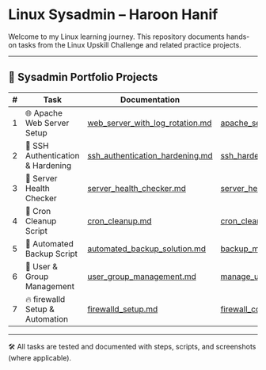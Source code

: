 # Linux Sysadmin – Haroon Hanif

Welcome to my Linux learning journey. This repository documents hands-on tasks from the Linux Upskill Challenge and related practice projects.

---

## 📂 Sysadmin Portfolio Projects

| # | Task | Documentation | Script | Screenshot |
|---|------|---------------|--------|------------|
| 1 | 🌐 Apache Web Server Setup | [web_server_with_log_rotation.md](docs/web_server_with_log_rotation.md) | [apache_setup_with_log_rotation.sh](scripts/apache_setup_with_log_rotation.sh) | [Apache-server-page.png](screenshots/Apache-server-page.png), [Apache-server-page-2.png](screenshots/Apache-server-page-2.png) |
| 2 | 🔐 SSH Authentication & Hardening | [ssh_authentication_hardening.md](docs/ssh_authentication_hardening.md) | [ssh_hardening.sh](scripts/ssh_hardening.sh) | ❌ |
| 3 | 🧪 Server Health Checker | [server_health_checker.md](docs/server_health_checker.md) | [server_health_check.sh](scripts/server_health_check.sh) | ❌ |
| 4 | 🧹 Cron Cleanup Script | [cron_cleanup.md](docs/cron_cleanup.md) | [cron_cleanup.sh](scripts/cron_cleanup.sh) | ❌ |
| 5 | 💾 Automated Backup Script | [automated_backup_solution.md](docs/automated_backup_solution.md) | [backup_mydata.sh](scripts/backup_mydata.sh) | ❌ |
| 6 | 👥 User & Group Management | [user_group_management.md](docs/user_group_management.md) | [manage_users.sh](scripts/manage_users.sh) | [user_mgmt_run.png](screenshots/user_mgmt_run.png) |
| 7 | 🔥 firewalld Setup & Automation | [firewalld_setup.md](docs/firewalld_setup.md) | [firewall_config.sh](scripts/firewall_config.sh) | [firewalld_status.png](screenshots/firewalld_status.png) |

---

🛠 All tasks are tested and documented with steps, scripts, and screenshots (where applicable).

